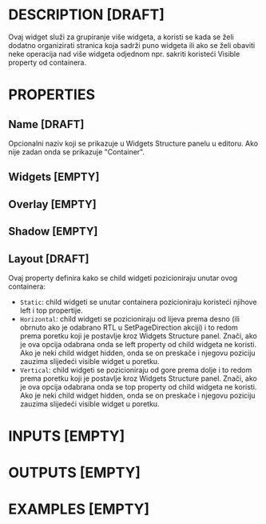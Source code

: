 # DESCRIPTION [DRAFT]

Ovaj widget služi za grupiranje više widgeta, a koristi se kada se želi dodatno organizirati stranica koja sadrži puno widgeta ili ako se želi obaviti neke operacija nad više widgeta odjednom npr. sakriti koristeći Visible property od containera.

# PROPERTIES

## Name [DRAFT]

Opcionalni naziv koji se prikazuje u Widgets Structure panelu u editoru. Ako nije zadan onda se prikazuje "Container".

## Widgets [EMPTY]

## Overlay [EMPTY]

## Shadow [EMPTY]

## Layout [DRAFT]

Ovaj property definira kako se child widgeti pozicioniraju unutar ovog containera:

-   `Static`: child widgeti se unutar containera pozicioniraju koristeći njihove left i top propertije.
-   `Horizontal`: child widgeti se pozicioniraju od lijeva prema desno (ili obrnuto ako je odabrano RTL u SetPageDirection akciji) i to redom prema poretku koji je postavlje kroz Widgets Structure panel. Znači, ako je ova opcija odabrana onda se left property od child widgeta ne koristi. Ako je neki child widget hidden, onda se on preskače i njegovu poziciju zauzima slijedeći visible widget u poretku.
-   `Vertical`: child widgeti se pozicioniraju od gore prema dolje i to redom prema poretku koji je postavlje kroz Widgets Structure panel. Znači, ako je ova opcija odabrana onda se top property od child widgeta ne koristi. Ako je neki child widget hidden, onda se on preskače i njegovu poziciju zauzima slijedeći visible widget u poretku.

# INPUTS [EMPTY]

# OUTPUTS [EMPTY]

# EXAMPLES [EMPTY]
